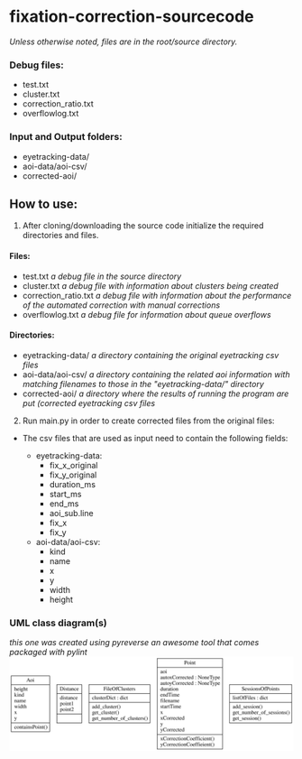 # fixation-correction-sourcecode
*Unless otherwise noted, files are in the root/source directory.*
### Debug files:
- test.txt
- cluster.txt
- correction_ratio.txt
- overflowlog.txt

### Input and Output folders:
- eyetracking-data/
- aoi-data/aoi-csv/
- corrected-aoi/

## How to use:
1. After cloning/downloading the source code initialize the required directories and files.

#### Files:
  - test.txt *a debug file in the source directory*
  - cluster.txt *a debug file with information about clusters being created*
  - correction_ratio.txt *a debug file with information about the performance of the automated correction with manual corrections*
  - overflowlog.txt *a debug file for information about queue overflows*
  
#### Directories:
  - eyetracking-data/ *a directory containing the original eyetracking csv files*
  - aoi-data/aoi-csv/ *a directory containing the related aoi information with matching filenames to those in the "eyetracking-data/" directory*
  - corrected-aoi/ *a directory where the results of running the program are put (corrected eyetracking csv files*
  
2. Run main.py in order to create corrected files from the original files:
  - The csv files that are used as input need to contain the following fields:
  
    - eyetracking-data:
        - fix_x_original
        - fix_y_original
        - duration_ms
        - start_ms
        - end_ms
        - aoi_sub.line
        - fix_x
        - fix_y
    - aoi-data/aoi-csv:
        - kind
        - name
        - x
        - y
        - width
        - height

### UML class diagram(s)
*this one was created using pyreverse an awesome tool that comes packaged with pylint*
![the objects module class diagram](uml/objects.UML.svg)
